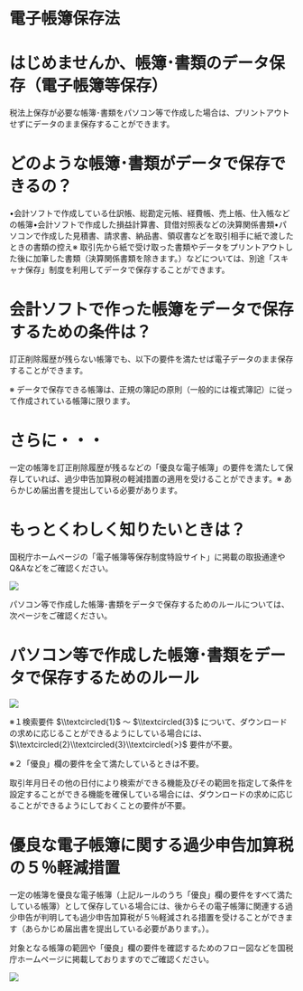 # 電子帳簿保存法

# はじめませんか、帳簿･書類のデータ保存（電子帳簿等保存）

税法上保存が必要な帳簿･書類をパソコン等で作成した場合は、プリントアウトせずにデータのまま保存することができます。

# どのような帳簿･書類がデータで保存できるの？

•会計ソフトで作成している仕訳帳、総勘定元帳、経費帳、売上帳、仕入帳などの帳簿•会計ソフトで作成した損益計算書、貸借対照表などの決算関係書類•パソコンで作成した見積書、請求書、納品書、領収書などを取引相手に紙で渡したときの書類の控え※ 取引先から紙で受け取った書類やデータをプリントアウトした後に加筆した書類（決算関係書類を除きます。）などについては、別途「スキャナ保存」制度を利用してデータで保存することができます。

# 会計ソフトで作った帳簿をデータで保存するための条件は？

訂正削除履歴が残らない帳簿でも、以下の要件を満たせば電子データのまま保存することができます。

※ データで保存できる帳簿は、正規の簿記の原則（一般的には複式簿記）に従って作成されている帳簿に限ります。

# さらに・・・

一定の帳簿を訂正削除履歴が残るなどの「優良な電子帳簿」の要件を満たして保存していれば、過少申告加算税の軽減措置の適用を受けることができます。※ あらかじめ届出書を提出している必要があります。

# もっとくわしく知りたいときは？

国税庁ホームページの「電子帳簿等保存制度特設サイト」に掲載の取扱通達やQ&Aなどをご確認ください。

![](https://www.nta.go.jp/tmp/cb3e9800-4310-4d54-9a7d-8afd1f0c5ba9/images/f17799ca9b5e756e053883c63df1cc91ac486d025788fe368ce86f935cd40469.jpg)

パソコン等で作成した帳簿･書類をデータで保存するためのルールについては、次ページをご確認ください。

# パソコン等で作成した帳簿･書類をデータで保存するためのルール

![](https://www.nta.go.jp/tmp/cb3e9800-4310-4d54-9a7d-8afd1f0c5ba9/images/51bd3a1a7dec49e88289d3ffda4dc5fe84e7804159d3c52b78d09de5546f1adb.jpg)

※１検索要件 $\\textcircled{1}$ ～ $\\textcircled{3}$ について、ダウンロードの求めに応じることができるようにしている場合には、 $\\textcircled{2}\\textcircled{3}\\textcircled{>}$ 要件が不要。

※２「優良」欄の要件を全て満たしているときは不要。

取引年月日その他の日付により検索ができる機能及びその範囲を指定して条件を設定することができる機能を確保している場合には、ダウンロードの求めに応じることができるようにしておくことの要件が不要。

# 優良な電子帳簿に関する過少申告加算税の５％軽減措置

一定の帳簿を優良な電子帳簿（上記ルールのうち「優良」欄の要件をすべて満たしている帳簿）として保存している場合には、後からその電子帳簿に関連する過少申告が判明しても過少申告加算税が５％軽減される措置を受けることができます（あらかじめ届出書を提出している必要があります。）。

対象となる帳簿の範囲や「優良」欄の要件を確認するためのフロー図などを国税庁ホームページに掲載しておりますのでご確認ください。

![](https://www.nta.go.jp/tmp/cb3e9800-4310-4d54-9a7d-8afd1f0c5ba9/images/2b80daf38894294c661b3a928fd5a5a5096c670e8f6614a8a268fb7562389cd9.jpg)